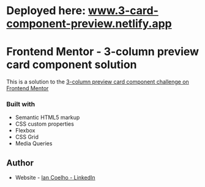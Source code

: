 # Deployed here: www.3-card-component-preview.netlify.app

# Frontend Mentor - 3-column preview card component solution

This is a solution to the [3-column preview card component challenge on Frontend Mentor](https://www.frontendmentor.io/challenges/3column-preview-card-component-pH92eAR2-)

### Built with

- Semantic HTML5 markup
- CSS custom properties
- Flexbox
- CSS Grid
- Media Queries

## Author

- Website - [Ian Coelho - LinkedIn](https://www.linkedin.com/in/ian-coel/)
